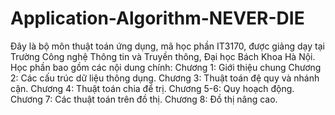 # Application-Algorithm-NEVER-DIE
Đây là bộ môn thuật toán ứng dụng, mã học phần IT3170, được giảng dạy tại Trường Công nghệ Thông tin và Truyền thông, Đại học Bách Khoa Hà Nội.
Học phần bao gồm các nội dung chính:
Chương 1: Giới thiệu chung
Chương 2: Các cấu trúc dữ liệu thông dụng.
Chương 3: Thuật toán đệ quy và nhánh cận.
Chương 4: Thuật toán chia để trị.
Chương 5-6: Quy hoạch động.
Chương 7: Các thuật toán trên đồ thị.
Chương 8: Đồ thị nâng cao.
